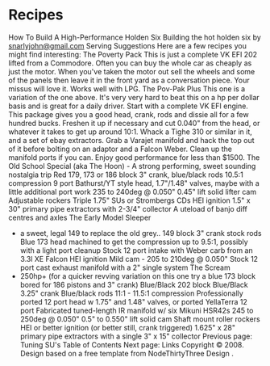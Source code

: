 # Recipes

How To Build A High-Performance Holden Six
Building the hot holden six
by snarlyjohn@gmail.com
Serving Suggestions
Here are a few recipes you might find interesting:
The Poverty Pack
This is just a complete VK EFI 202 lifted from a Commodore. Often
you can buy the whole car as cheaply as just the motor. When you've
taken the motor out sell the wheels and some of the panels then
leave it in the front yard as a conversation piece. Your missus
will love it. Works well with LPG.
The Pov-Pak Plus
This one is a variation of the one above.
It's very very hard to beat this on a hp per dollar basis
and is great for a daily driver.
Start with a complete VK EFI engine. This package gives you a good
head, crank, rods and dissie all for a few hundred bucks. Freshen it
up if necessary and cut 0.040" from the head, or whatever it takes to
get up around 10:1. Whack a Tighe 310 or similar in it, and a set of
ebay extractors. Grab a Varajet manifold and hack the top out of it
before bolting on an adaptor and a Falcon Weber. Clean up the manifold
ports if you can. Enjoy good performance for less than $1500.
The Old School Special
(aka The Hoon) - A strong performing,
sweet sounding nostalgia trip
Red 179, 173 or 186 block
3" crank, blue/black rods
10.5:1 compression
9 port Bathurst/YT style head, 1.7"/1.48" valves, maybe with a
little additional port work
235 to 240deg @ 0.050" 0.45" lift solid lifter cam
Adjustable rockers
Triple 1.75" SUs or Strombergs CDs
HEI ignition
1.5" x 30" primary pipe extractors with 2-3/4" collector
A uteload of banjo diff centres and axles
The Early Model Sleeper
- a sweet, legal 149 to replace the
old grey..
149 block
3" crank
stock rods
Blue 173 head machined to get the compression up to 9.5:1, possibly
with a light port cleanup
Stock 12 port intake with Weber carb from an 3.3l XE Falcon
HEI ignition
Mild cam - 205 to 210deg @ 0.050"
Stock 12 port cast exhaust manifold with a 2" single system
The Scream
- 250hp+ (for a quicker revving variation on this
one try a blue 173 block bored for 186 pistons and 3" crank)
Blue/Black 202 block
Blue/Black 3.25" crank
Blue/black rods
11:1 - 11.5:1 compression
Professionally ported 12 port head w 1.75" and 1.48" valves, or
ported YellaTerra 12 port
Fabricated tuned-length IR manifold w/ six Mikuni HSR42s
245 to 250deg @ 0.050" 0.5" to 0.550" lift solid cam
Shaft mount roller rockers
HEI or better ignition (or better still, crank triggered)
1.625" x 28" primary pipe extractors with a single 3" x 15"
collector
Previous page: Tuning SU's
Table of Contents
Next page: Links
Copyright © 2008. Design
based on a free template from
NodeThirtyThree
Design
.